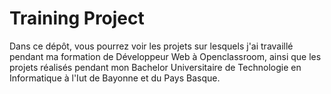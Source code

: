 # Training Project

Dans ce dépôt, vous pourrez voir les projets sur lesquels j'ai travaillé 
pendant ma formation de Développeur Web à Openclassroom, ainsi que les 
projets réalisés pendant mon Bachelor Universitaire de Technologie 
en Informatique à l'Iut de Bayonne et du Pays Basque.